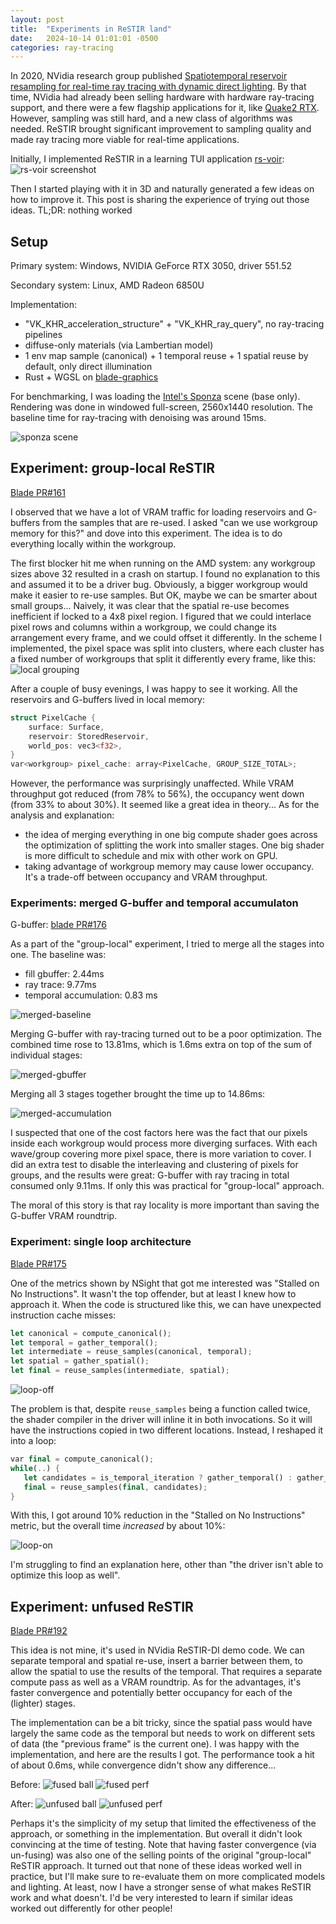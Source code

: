 ```yaml
---
layout: post
title:  "Experiments in ReSTIR land"
date:   2024-10-14 01:01:01 -0500
categories: ray-tracing
---
```


In 2020, NVidia research group published [Spatiotemporal reservoir resampling for real-time ray
tracing with dynamic direct lighting](https://benedikt-bitterli.me/restir/). By that time, NVidia had already been selling hardware with hardware ray-tracing support, and there were a few flagship applications for it, like [Quake2 RTX](https://github.com/NVIDIA/Q2RTX). However, sampling was still hard, and a new class of algorithms was needed. ReSTIR brought significant improvement to sampling quality and made ray tracing more viable for real-time applications.

Initially, I implemented ReSTIR in a learning TUI application [rs-voir](https://github.com/kvark/rs-voir):
![rs-voir screenshot](https://github.com/kvark/rs-voir/raw/main/etc/ReSTIR.png)

Then I started playing with it in 3D and naturally generated a few ideas on how to improve it. This post is sharing the experience of trying out those ideas. TL;DR: nothing worked

## Setup

Primary system: Windows, NVIDIA GeForce RTX 3050, driver 551.52

Secondary system: Linux, AMD Radeon 6850U

Implementation:
- "VK_KHR_acceleration_structure" + "VK_KHR_ray_query", no ray-tracing pipelines
- diffuse-only materials (via Lambertian model)
- 1 env map sample (canonical) + 1 temporal reuse + 1 spatial reuse by default, only direct illumination
- Rust + WGSL on [blade-graphics](https://github.com/kvark/blade/tree/main/blade-graphics)

For benchmarking, I was loading the [Intel's Sponza](https://www.intel.com/content/www/us/en/developer/topic-technology/graphics-research/samples.html) scene (base only). Rendering was done in windowed full-screen, 2560x1440 resolution. The baseline time for ray-tracing with denoising was around 15ms.

![sponza scene](https://github.com/user-attachments/assets/55bf4887-6c66-4da5-972b-b0791ba68e7a)

## Experiment: group-local ReSTIR

[Blade PR#161](https://github.com/kvark/blade/pull/161)

I observed that we have a lot of VRAM traffic for loading reservoirs and G-buffers from the samples that are re-used. I asked "can we use workgroup memory for this?" and dove into this experiment. The idea is to do everything locally within the workgroup.

The first blocker hit me when running on the AMD system: any workgroup sizes above 32 resulted in a crash on startup. I found no explanation to this and assumed it to be a driver bug. Obviously, a bigger workgroup would make it easier to re-use samples. But OK, maybe we can be smarter about small groups... Naively, it was clear that the spatial re-use becomes inefficient if locked to a 4x8 pixel region. I figured that we could interlace pixel rows and columns within a workgroup, we could change its arrangement every frame, and we could offset it differently. In the scheme I implemented, the pixel space was split into clusters, where each cluster has a fixed number of workgroups that split it differently every frame, like this:
![local grouping](https://github.com/user-attachments/assets/ff67616b-c413-4cc8-a5da-88a961df48fa)

After a couple of busy evenings, I was happy to see it working. All the reservoirs and G-buffers lived in local memory:
```rust
struct PixelCache {
    surface: Surface,
    reservoir: StoredReservoir,
    world_pos: vec3<f32>,
}
var<workgroup> pixel_cache: array<PixelCache, GROUP_SIZE_TOTAL>;
```

However, the performance was surprisingly unaffected. While VRAM throughput got reduced (from 78% to 56%), the occupancy went down (from 33% to about 30%). It seemed like a great idea in theory... As for the analysis and explanation:
- the idea of merging everything in one big compute shader goes across the optimization of splitting the work into smaller stages. One big shader is more difficult to schedule and mix with other work on GPU.
- taking advantage of workgroup memory may cause lower occupancy. It's a trade-off between occupancy and VRAM throughput.

### Experiments: merged G-buffer and temporal accumulaton

G-buffer: [blade PR#176](https://github.com/kvark/blade/pull/176)

As a part of the "group-local" experiment, I tried to merge all the stages into one. The baseline was:
- fill gbuffer: 2.44ms
- ray trace: 9.77ms
- temporal accumulation: 0.83 ms

![merged-baseline](/resource/restir/merged0-baseline.png)

Merging G-buffer with ray-tracing turned out to be a poor optimization. The combined time rose to 13.81ms, which is 1.6ms extra on top of the sum of individual stages:

![merged-gbuffer](/resource/restir/merged1-gbuffer.png)

Merging all 3 stages together brought the time up to 14.86ms:

![merged-accumulation](/resource/restir/merged2-accumulation.png)

I suspected that one of the cost factors here was the fact that our pixels inside each workgroup would process more diverging surfaces. With each wave/group covering more pixel space, there is more variation to cover. I did an extra test to disable the interleaving and clustering of pixels for groups, and the results were great: G-buffer with ray tracing in total consumed only 9.11ms. If only this was practical for "group-local" approach.

The moral of this story is that ray locality is more important than saving the G-buffer VRAM roundtrip.

### Experiment: single loop architecture

[Blade PR#175](https://github.com/kvark/blade/pull/175)

One of the metrics shown by NSight that got me interested was "Stalled on No Instructions". It wasn't the top offender, but at least I knew how to approach it. When the code is structured like this, we can have unexpected instruction cache misses:
```rust
let canonical = compute_canonical();
let temporal = gather_temporal();
let intermediate = reuse_samples(canonical, temporal);
let spatial = gather_spatial();
let final = reuse_samples(intermediate, spatial);
```

![loop-off](/resource/restir/loop-off.png)

The problem is that, despite `reuse_samples` being a function called twice, the shader compiler in the driver will inline it in both invocations. So it will have the instructions copied in two different locations. Instead, I reshaped it into a loop:
```rust
var final = compute_canonical();
while(..) {
   let candidates = is_temporal_iteration ? gather_temporal() : gather_spatial();
   final = reuse_samples(final, candidates);
}
```

With this, I got around 10% reduction in the "Stalled on No Instructions" metric, but the overall time *increased* by about 10%:

![loop-on](/resource/restir/loop-on.png)

I'm struggling to find an explanation here, other than "the driver isn't able to optimize this loop as well".

## Experiment: unfused ReSTIR

[Blade PR#192](https://github.com/kvark/blade/pull/192)

This idea is not mine, it's used in NVidia ReSTIR-DI demo code. We can separate temporal and spatial re-use, insert a barrier between them, to allow the spatial to use the results of the temporal. That requires a separate compute pass as well as a VRAM roundtrip. As for the advantages, it's faster convergence and potentially better occupancy for each of the (lighter) stages.

The implementation can be a bit tricky, since the spatial pass would have largely the same code as the temporal but needs to work on different sets of data (the "previous frame" is the current one). I was happy with the implementation, and here are the results I got. The performance took a hit of about 0.6ms, while convergence didn't show any difference...

Before:
![fused ball](/resource/restir/ball-fused.png)
![fused perf](https://github.com/user-attachments/assets/be9f9d1b-c1ea-4d49-b937-74e5572fd959)

After:
![unfused ball](/resource/restir/ball-unfused.png)
![unfused perf](https://github.com/user-attachments/assets/bed51878-b29e-4ad5-a4ea-e3a45284d84b)

Perhaps it's the simplicity of my setup that limited the effectiveness of the approach, or something in the implementation. But overall it didn't look convincing at the time of testing. Note that having faster convergence (via un-fusing) was also one of the selling points of the original "group-local" ReSTIR approach. It turned out that none of these ideas worked well in practice, but I'll make sure to re-evaluate them on more complicated models and lighting. At least, now I have a stronger sense of what makes ReSTIR work and what doesn't. I'd be very interested to learn if similar ideas worked out differently for other people!
